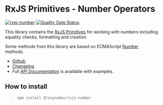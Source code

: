 # RxJS Primitives - Number Operators

[![rxjs-number](https://img.shields.io/npm/v/@tinynodes/rxjs-number?label=rxjs-number)](https://www.npmjs.com/package/@tinynodes/rxjs-number)
[![Quality Gate Status](https://sonarcloud.io/api/project_badges/measure?project=tanepiper_rxjs-primitives&metric=alert_status)](https://sonarcloud.io/dashboard?id=tanepiper_rxjs-primitives)

This library contains the [RxJS Primitives](https://github.com/tanepiper/rxjs-primitives) for working with numbers including equality checks, formatting and creation.

Some methods from this library are based on ECMAScript [Number](https://developer.mozilla.org/en-US/docs/Web/JavaScript/Reference/Global_Objects/Number) methods.

- [Github](https://github.com/tanepiper/rxjs-primitives)
- [Changelog](https://github.com/tanepiper/rxjs-primitives/blob/master/libs/rxjs/number/CHANGELOG.md)
- Full [API Documentation](https://rxjs.ninja/modules/number.html) is available with examples.

## How to install

> `npm install @tinynodes/rxjs-number`
